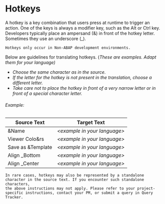 # Hotkeys

A hotkey is a key combination that users press at runtime to trigger an action. One of the keys is always a modifier key, such as the Alt or Ctrl key. Developers typically place an ampersand (&) in front of the hotkey letter. Sometimes they use an underscore (_).

    Hotkeys only occur in Non-ABAP development environments.

Below are guidelines for translating hotkeys. (_These are examples. Adapt them for your language)_

* _Choose the same character as in the source._
* _If the letter for the hotkey is not present in the translation, choose a different letter._
* _Take care not to place the hotkey in front of a very narrow letter or in front of a special character letter._

###### Example:

Source Text | Target Text
----------- | -----------
&Name | _\<example in your language\>_
Viewer Colo&rs | _\<example in your language\>_
Save as &Template | _\<example in your language\>_
Align _Bottom | _\<example in your language\>_
Align _Center | _\<example in your language\>_

    In rare cases, hotkeys may also be represented by a standalone character in the source text. If you encounter such standalone characters,
    the above instructions may not apply. Please refer to your project-specific instructions, contact your PM, or submit a query in Query Tracker.
